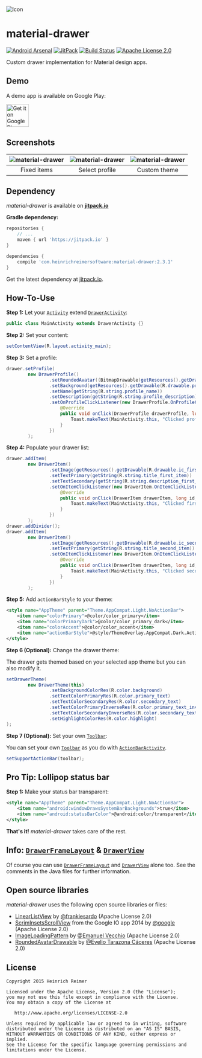 ![Icon](http://i.imgur.com/AcsG8mf.png)

material-drawer
===============

[![Android Arsenal](https://img.shields.io/badge/Android%20Arsenal-material--drawer-brightgreen.svg?style=flat)](http://android-arsenal.com/details/1/1162)
[![JitPack](https://jitpack.io/v/com.heinrichreimersoftware/material-drawer.svg)](https://jitpack.io/#com.heinrichreimersoftware/material-drawer)
[![Build Status](https://travis-ci.org/HeinrichReimer/material-drawer.svg?branch=master)](https://travis-ci.org/HeinrichReimer/material-drawer)
[![Apache License 2.0](https://img.shields.io/github/license/HeinrichReimer/material-drawer.svg)](https://www.apache.org/licenses/LICENSE-2.0.html)


Custom drawer implementation for Material design apps.

Demo
----
A demo app is available on Google Play:

<a href="https://play.google.com/store/apps/details?id=com.heinrichreimersoftware.materialdrawerdemo">
	<img alt="Get it on Google Play" src="https://play.google.com/intl/en_us/badges/images/generic/en-play-badge.png" height="60" />
</a>

Screenshots
-----------

| ![material-drawer](http://i.imgur.com/XHgbWaE.png) | ![material-drawer](http://i.imgur.com/uHW9oOh.png) | ![material-drawer](http://i.imgur.com/WXmmc7a.png) |
|:-:|:-:|:-:|
| Fixed items | Select profile | Custom theme |

Dependency
----------

*material-drawer* is available on [**jitpack.io**][J]

**Gradle dependency:**
````gradle
repositories {
    // ...
    maven { url 'https://jitpack.io' }
}
````
````gradle
dependencies {
    compile 'com.heinrichreimersoftware:material-drawer:2.3.1'
}
````

Get the latest dependency at [jitpack.io][J].

How-To-Use
----------
**Step 1:** Let your [`Activity`][ABA] extend [`DrawerActivity`][DA]:

````java
public class MainActivity extends DrawerActivity {}
````

**Step 2:** Set your content:

````java
setContentView(R.layout.activity_main);
````

**Step 3:** Set a profile:

````java
drawer.setProfile(
        new DrawerProfile()
                .setRoundedAvatar((BitmapDrawable)getResources().getDrawable(R.drawable.profile_avatar))
                .setBackground(getResources().getDrawable(R.drawable.profile_cover))
                .setName(getString(R.string.profile_name))
                .setDescription(getString(R.string.profile_description))
                .setOnProfileClickListener(new DrawerProfile.OnProfileClickListener() {
                    @Override
                    public void onClick(DrawerProfile drawerProfile, long id) {
                        Toast.makeText(MainActivity.this, "Clicked profile #" + id, Toast.LENGTH_SHORT).show();
                    }
                })
        );
````

**Step 4:** Populate your drawer list:

````java
drawer.addItem(
        new DrawerItem()
                .setImage(getResources().getDrawable(R.drawable.ic_first_item))
                .setTextPrimary(getString(R.string.title_first_item))
                .setTextSecondary(getString(R.string.description_first_item))
                .setOnItemClickListener(new DrawerItem.OnItemClickListener() {
                    @Override
                    public void onClick(DrawerItem drawerItem, long id, int position) {
                        Toast.makeText(MainActivity.this, "Clicked first item #" + id, Toast.LENGTH_SHORT).show();
                    }
                })
        );
drawer.addDivider();
drawer.addItem(
        new DrawerItem()
                .setImage(getResources().getDrawable(R.drawable.ic_second_item))
                .setTextPrimary(getString(R.string.title_second_item))
                .setOnItemClickListener(new DrawerItem.OnItemClickListener() {
                    @Override
                    public void onClick(DrawerItem drawerItem, long id, int position) {
                        Toast.makeText(MainActivity.this, "Clicked second item #" + id, Toast.LENGTH_SHORT).show();
                    }
                })
        );
````

**Step 5:** Add `actionBarStyle` to your theme:

````xml
<style name="AppTheme" parent="Theme.AppCompat.Light.NoActionBar">
    <item name="colorPrimary">@color/color_primary</item>
    <item name="colorPrimaryDark">@color/color_primary_dark</item>
    <item name="colorAccent">@color/color_accent</item>
    <item name="actionBarStyle">@style/ThemeOverlay.AppCompat.Dark.ActionBar</item>
</style>
````

**Step 6 (Optional):** Change the drawer theme:

The drawer gets themed based on your selected app theme but you can also modify it.

````java
setDrawerTheme(
        new DrawerTheme(this)
                .setBackgroundColorRes(R.color.background)
                .setTextColorPrimaryRes(R.color.primary_text)
                .setTextColorSecondaryRes(R.color.secondary_text)
                .setTextColorPrimaryInverseRes(R.color.primary_text_inverse)
                .setTextColorSecondaryInverseRes(R.color.secondary_text_inverse)
                .setHighlightColorRes(R.color.highlight)
);
````

**Step 7 (Optional):** Set your own [`Toolbar`][T]:

You can set your own [`Toolbar`][T] as you do with [`ActionBarActivity`][ABA].

````java
setSupportActionBar(toolbar);
````

Pro Tip: Lollipop status bar
----------------------------

**Step 1:** Make your status bar transparent:

````xml
<style name="AppTheme" parent="Theme.AppCompat.Light.NoActionBar">
    <item name="android:windowDrawsSystemBarBackgrounds">true</item>
    <item name="android:statusBarColor">@android:color/transparent</item>
</style>
````

**That's it!** *material-drawer* takes care of the rest.

Info: [`DrawerFrameLayout`][DFL] & [`DrawerView`][DV]
----------------------------

Of course you can use [`DrawerFrameLayout`][DFL] and [`DrawerView`][DV] alone too. See the comments in the Java files for further information.

Open source libraries
-------

_material-drawer_ uses the following open source libraries or files:

* [LinearListView][1] by [@frankiesardo][2] (Apache License 2.0)
* [ScrimInsetsScrollView][3] from the Google IO app 2014 by [@google][4] (Apache License 2.0)
* [ImageLoadingPattern][5] by [@Emanuel Vecchio][6] (Apache License 2.0)
* [RoundedAvatarDrawable][7] by [@Evelio Tarazona Cáceres][8] (Apache License 2.0)

License
-------

    Copyright 2015 Heinrich Reimer

    Licensed under the Apache License, Version 2.0 (the "License");
    you may not use this file except in compliance with the License.
    You may obtain a copy of the License at

       http://www.apache.org/licenses/LICENSE-2.0

    Unless required by applicable law or agreed to in writing, software
    distributed under the License is distributed on an "AS IS" BASIS,
    WITHOUT WARRANTIES OR CONDITIONS OF ANY KIND, either express or implied.
    See the License for the specific language governing permissions and
    limitations under the License.

[1]: https://github.com/frankiesardo/LinearListView
[2]: https://github.com/frankiesardo
[3]: https://github.com/google/iosched/blob/master/android/src/main/java/com/google/samples/apps/iosched/ui/widget/ScrimInsetsScrollView.java
[4]: https://github.com/google
[5]: https://github.com/rnrneverdies/ImageLoadingPattern
[6]: https://github.com/rnrneverdies
[7]: https://gist.github.com/eveliotc/6051367
[8]: https://github.com/eveliotc

[J]: https://jitpack.io/#com.heinrichreimersoftware/material-drawer
[ABA]: http://developer.android.com/reference/android/support/v7/app/ActionBarActivity.html
[DA]: https://github.com/HeinrichReimer/material-drawer/blob/master/library/src/main/java/com/heinrichreimersoftware/materialdrawer/DrawerActivity.java
[T]: http://developer.android.com/reference/android/support/v7/widget/Toolbar.html
[DFL]: https://github.com/HeinrichReimer/material-drawer/blob/master/library/src/main/java/com/heinrichreimersoftware/materialdrawer/DrawerFrameLayout.java
[DV]: https://github.com/HeinrichReimer/material-drawer/blob/master/library/src/main/java/com/heinrichreimersoftware/materialdrawer/DrawerView.java
